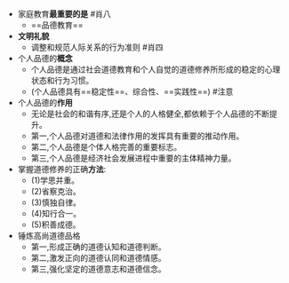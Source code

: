 - 家庭教育**最重要的是** #肖八 
	- ==品德教育==
- **文明礼貌**
	- 调整和规范人际关系的行为准则 #肖四
- 个人品德的**概念**
	- 个人品德是通过社会道德教育和个人自觉的道德修养所形成的稳定的心理状态和行为习惯。
	- (个人品德具有==稳定性==、综合性、==实践性==) #注意
- 个人品德的**作用**
	- 无论是社会的和谐有序,还是个人的人格健全,都依赖于个人品德的不断提升。
	- 第一,个人品德对道德和法律作用的发挥具有重要的推动作用。
	- 第二,个人品德是个体人格完善的重要标志。
	- 第三,个人品德是经济社会发展进程中重要的主体精神力量。
- 掌握道德修养的正确**方法**:
	- (1)学思并重。
	- (2)省察克治。
	- (3)慎独自律。
	- (4)知行合一。
	- (5)积善成德。
- 锤炼高尚道德品格
	- 第一,形成正确的道德认知和道德判断。
	- 第二,激发正向的道德认同和道德情感。
	- 第三,强化坚定的道德意志和道德信念。
